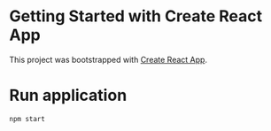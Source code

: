 # Getting Started with Create React App

This project was bootstrapped with [Create React App](https://github.com/facebook/create-react-app).

# Run application
```
npm start
```

